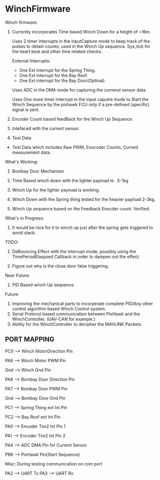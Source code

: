 # WinchFirmware
Winch firmware. 


1. Currently incorporates Time based Winch Down for a height of ~16m.
  
    Uses 2 timer interrupts in the inputCapture mode to keep track of the pulses to obtain counts, used in the Winch Up sequence.
    Sys_tick for the heart beat and other time related checks.
  
    External Interrupts:
    * One Ext interrupt for the Spring Thing.
    * One Ext interrupt for the Bay Roof.
    * One Ext interrupt for the Bay Door(Optinal).

    Uses ADC in the DMA mode for capturing the currenst sensor data. 

    Uses One more timer interrupt in the input caputre mode to Start the Winch Sequence by the pixhawk FCU only if a pre-defined (specific) signal is sent.  

  
2. Encoder Count based feedBack for the Winch Up Sequence.

3. Intefaced with the current sensor.

4. Test Data 
  * Test Data which includes Raw PWM, Enocoder Counts, Current measurement data.


What's Working:

1. Bombay Door Mechanism 
2. Time Based winch down with the lighter payload ie. .5-1kg
3. Winch Up for the lighter payload is working. 

4. Winch Down with the Spring thing tested for the heavier payload 2-3kg.
5. Winch Up sequence based on the Feedback Enocder count. Verified.



What's in Progress:
1. It  would be nice for it to winch up just after the spring gets triggered to avoid slack.

TODO:

1. DeBouncing Effect with the interrupt mode, possibly using the TimePeriodElaspsed Callback
   in order to dampen out the effect.
 
2. Figure out why is the close door false triggering.

Near Future:
1. PID Based winch Up sequence.


Future:
1. Improving the mechanical parts to incorperate complete PID/Any other control algorithm based Winch Control system.
2. Serial Protocol based communication between PixHawk and the WinchController. (UAV-CAN for example.)
3. Ability for the WinchController to decipher the MAVLINK Packets. 






## PORT MAPPING

PC0 --> Winch MotorDirection Pin

PA6 --> Winch Motor PWM Pin

Gnd --> Winch Gnd Pin


PA8 --> Bombay Door Direction Pin

PA7 --> Bombay Door PWM Pin

Gnd --> Bombay Door Gnd Pin


PC1 --> Spring Thing ext Int Pin

PC2 --> Bay Roof ext Int Pin


PA0 --> Encoder Tim2 Int Pin 1

PA1 --> Encoder Tim2 Int Pin 2


PA4 --> ADC DMA Pin for Current Sensor


PB6 --> PixHawk Pin(Start Sequence)

Misc:
During testing communication on com port

PA2 --> UART Tx 
PA3 --> UART Rx

